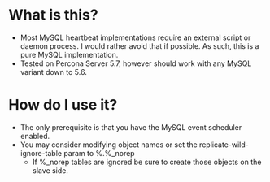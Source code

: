 # What is this?
* Most MySQL heartbeat implementations require an external script or daemon process.  I would rather avoid that if possible.  As such, this is a pure MySQL implementation. 
* Tested on Percona Server 5.7, however should work with any MySQL variant down to 5.6.

# How do I use it?
* The only prerequisite is that you have the MySQL event scheduler enabled.
* You may consider modifying object names or set the replicate-wild-ignore-table param to %.%_norep
  * If %_norep tables are ignored be sure to create those objects on the slave side. 
